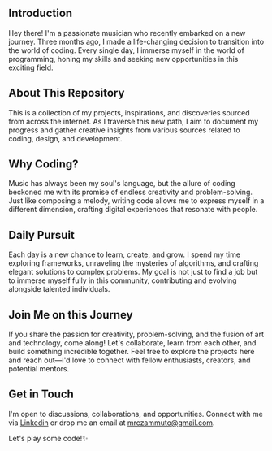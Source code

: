 ## Introduction
Hey there! I'm a passionate musician who recently embarked on a new journey. Three months ago, I made a life-changing decision to transition into the world of coding. Every single day, I immerse myself in the world of programming, honing my skills and seeking new opportunities in this exciting field.

## About This Repository
This is a collection of my projects, inspirations, and discoveries sourced from across the internet. As I traverse this new path, I aim to document my progress and gather creative insights from various sources related to coding, design, and development.

## Why Coding?
Music has always been my soul's language, but the allure of coding beckoned me with its promise of endless creativity and problem-solving. Just like composing a melody, writing code allows me to express myself in a different dimension, crafting digital experiences that resonate with people.

## Daily Pursuit
Each day is a new chance to learn, create, and grow. I spend my time exploring frameworks, unraveling the mysteries of algorithms, and crafting elegant solutions to complex problems. My goal is not just to find a job but to immerse myself fully in this community, contributing and evolving alongside talented individuals.

## Join Me on this Journey
If you share the passion for creativity, problem-solving, and the fusion of art and technology, come along! Let's collaborate, learn from each other, and build something incredible together. Feel free to explore the projects here and reach out—I'd love to connect with fellow enthusiasts, creators, and potential mentors.

## Get in Touch
I'm open to discussions, collaborations, and opportunities. Connect with me via [Linkedin](https://www.linkedin.com/in/marco-zammuto-aa5212253) or drop me an email at [mrczammuto@gmail.com](mailto:mrczammuto@gmail.com).

Let's play some code!✨

